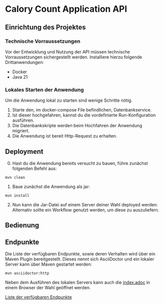 # Calory Count Application API

## Einrichtung des Projektes

### Technische Vorraussetzungen
Vor der Entwicklung und Nutzung der API müssen technische Vorraussetzungen sichergestellt werden. Installiere hierzu 
folgende Drittanwendungen: 
 * Docker
 * Java 21

### Lokales Starten der Anwendung

Um die Anwendung lokal zu starten sind wenige Schritte nötig. 

1. Starte den, im docker-compose File befindlichen, Datenbankservice.
2. Ist dieser hochgefahren, kannst du die vordefinierte Run-Konfiguration ausführen. 
3. Die Datenbankskripte werden beim Hochfahren der Anwendung migriert. 
4. Die Anwendung ist bereit Http-Request zu erhalten.

## Deployment
0. Hast du die Anwendung bereits versucht zu bauen, führe zunächst folgenden Befehl aus:
```
mvn clean
```
1. Baue zunächst die Anwendung als jar: 
```
mvn install
```
2. Nun kann die Jar-Datei auf einem Server deiner Wahl deployed werden. Alternativ sollte ein Workflow genutzt werden,
um diese zu auszuliefern.

## Bedienung

## Endpunkte
Die Liste der verfügbaren Endpunkte, sowie deren Verhalten wird über ein Maven Plugin bereitgestellt. Dieses nennt sich 
AsciiDoctor und ein lokaler Server kann über Maven gestartet werden:
```
mvn asciidoctor:http
```
Neben dem Ausführen des lokalen Servers kann auch die [index.adoc](src/main/asciidoc/index.adoc) in einem Browser der Wahl
geöffnet werden.

[Liste der verfügbaren Endpunkte](target/generated-docs/index.html)